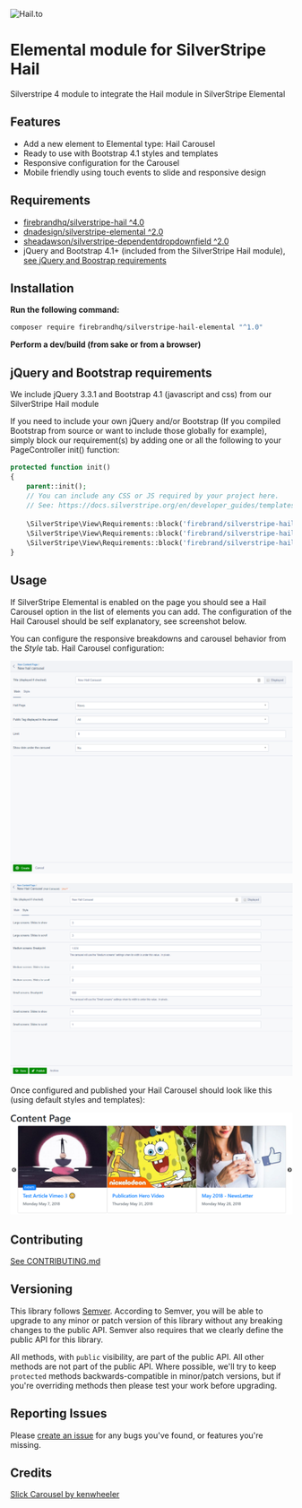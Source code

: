 ![Hail.to](http://d2u4q3iydaupsp.cloudfront.net/DNNXD3MEHs9wpHy4EU4H3DrQsDLUwehZuKd9lnKl0Sl4eyQG7nkN3uHnzp0VxsyESluvGMZ3ToChh28AGbNWuMMsBac88G3ujrZz1xdrzSKAgfqczlzksYagE2wiEEVO "hail.to")

# Elemental module for SilverStripe Hail

Silverstripe 4 module to integrate the Hail module in SilverStripe Elemental 

## Features

* Add a new element to Elemental type: Hail Carousel
* Ready to use with Bootstrap 4.1 styles and templates
* Responsive configuration for the Carousel
* Mobile friendly using touch events to slide and responsive design

## Requirements

* [firebrandhq/silverstripe-hail ^4.0](https://github.com/firebrandhq/silverstripe-hail)
* [dnadesign/silverstripe-elemental ^2.0](https://github.com/dnadesign/silverstripe-elemental)
* [sheadawson/silverstripe-dependentdropdownfield ^2.0](https://github.com/sheadawson/silverstripe-dependentdropdownfield)
* jQuery and Bootstrap 4.1+ (included from the SilverStripe Hail module), [see jQuery and Boostrap requirements](#jquery-and-bootstrap-requirements)

## Installation

**Run the following command:**

```sh
composer require firebrandhq/silverstripe-hail-elemental "^1.0"
```

**Perform a dev/build (from sake or from a browser)**

## jQuery and Bootstrap requirements

We include jQuery 3.3.1 and Bootstrap 4.1 (javascript and css) from our SilverStripe Hail module

If you need to include your own jQuery and/or Bootstrap (If you compiled Bootstrap from source or want to include those globally for example), simply block our requirement(s) by adding one or all the following to your PageController init() function:

```php
protected function init()
{
    parent::init();
    // You can include any CSS or JS required by your project here.
    // See: https://docs.silverstripe.org/en/developer_guides/templates/requirements/
    
    \SilverStripe\View\Requirements::block('firebrand/silverstripe-hail: thirdparty/bootstrap/styles/bootstrap.min.css');
    \SilverStripe\View\Requirements::block('firebrand/silverstripe-hail: thirdparty/jquery/js/jquery.min.js');
    \SilverStripe\View\Requirements::block('firebrand/silverstripe-hail: thirdparty/bootstrap/js/bootstrap.bundle.min.js');
}
```

## Usage

If SilverStripe Elemental is enabled on the page you should see a Hail Carousel option in the list of elements you can add.
The configuration of the Hail Carousel should be self explanatory, see screenshot below. 

You can configure the responsive breakdowns and carousel behavior from the *Style* tab.
Hail Carousel configuration:

![Hail Carousel config 1](docs/images/screen-1.PNG "Hail Carousel Config 1")

![Hail Carousel config 2](docs/images/screen-2.PNG "Hail Carousel Config 2")

Once configured and published your Hail Carousel should look like this (using default styles and templates):

![Hail Carousel](docs/images/screen-3.PNG "Hail Carousel")

## Contributing

[See CONTRIBUTING.md](CONTRIBUTING.md)

## Versioning

This library follows [Semver](http://semver.org). According to Semver, you will be able to upgrade to any minor or patch version of this library without any breaking changes to the public API. Semver also requires that we clearly define the public API for this library.

All methods, with `public` visibility, are part of the public API. All other methods are not part of the public API. Where possible, we'll try to keep `protected` methods backwards-compatible in minor/patch versions, but if you're overriding methods then please test your work before upgrading.

## Reporting Issues

Please [create an issue](https://github.com/firebrandhq/silverstripe-hail/issues) for any bugs you've found, or features you're missing.  

## Credits

[Slick Carousel by kenwheeler](https://github.com/kenwheeler/slick/)
